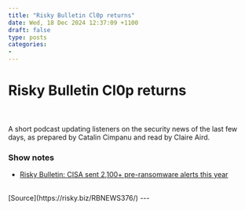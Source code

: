 ```yaml
---
title: "Risky Bulletin Cl0p returns"
date: Wed, 18 Dec 2024 12:37:09 +1100
draft: false
type: posts
categories: 
- 
---
```

# Risky Bulletin Cl0p returns

<br/>

<br/>
A short podcast updating listeners on the security news of the last few days, as prepared by Catalin Cimpanu and read by Claire Aird.

### Show notes

-   [Risky Bulletin: CISA sent 2,100+ pre-ransomware alerts this year](https://risky.biz/risky-bulletin-cisa-sent-2-100-pre-ransomware-alerts-this-year/)

<br/>
[Source](https://risky.biz/RBNEWS376/)
---
